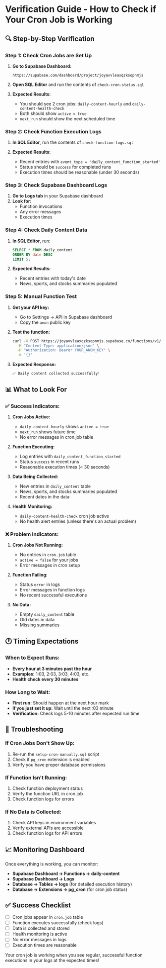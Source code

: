 # Verification Guide - How to Check if Your Cron Job is Working

## 🔍 Step-by-Step Verification

### **Step 1: Check Cron Jobs are Set Up**

1. **Go to Supabase Dashboard:**
   ```
   https://supabase.com/dashboard/project/joyavvleaxqzksopnmjs
   ```

2. **Open SQL Editor** and run the contents of `check-cron-status.sql`

3. **Expected Results:**
   - You should see 2 cron jobs: `daily-content-hourly` and `daily-content-health-check`
   - Both should show `active = true`
   - `next_run` should show the next scheduled time

### **Step 2: Check Function Execution Logs**

1. **In SQL Editor**, run the contents of `check-function-logs.sql`

2. **Expected Results:**
   - Recent entries with `event_type = 'daily_content_function_started'`
   - Status should be `success` for completed runs
   - Execution times should be reasonable (under 30 seconds)

### **Step 3: Check Supabase Dashboard Logs**

1. **Go to Logs tab** in your Supabase dashboard
2. **Look for:**
   - Function invocations
   - Any error messages
   - Execution times

### **Step 4: Check Daily Content Data**

1. **In SQL Editor**, run:
   ```sql
   SELECT * FROM daily_content 
   ORDER BY date DESC 
   LIMIT 5;
   ```

2. **Expected Results:**
   - Recent entries with today's date
   - News, sports, and stocks summaries populated

### **Step 5: Manual Function Test**

1. **Get your API key:**
   - Go to Settings → API in Supabase dashboard
   - Copy the `anon` public key

2. **Test the function:**
   ```bash
   curl -X POST https://joyavvleaxqzksopnmjs.supabase.co/functions/v1/daily-content \
     -H "Content-Type: application/json" \
     -H "Authorization: Bearer YOUR_ANON_KEY" \
     -d '{}'
   ```

3. **Expected Response:**
   ```
   ✅ Daily content collected successfully!
   ```

## 📊 What to Look For

### **✅ Success Indicators:**

1. **Cron Jobs Active:**
   - `daily-content-hourly` shows `active = true`
   - `next_run` shows future time
   - No error messages in cron.job table

2. **Function Executing:**
   - Log entries with `daily_content_function_started`
   - Status `success` in recent runs
   - Reasonable execution times (< 30 seconds)

3. **Data Being Collected:**
   - New entries in `daily_content` table
   - News, sports, and stocks summaries populated
   - Recent dates in the data

4. **Health Monitoring:**
   - `daily-content-health-check` cron job active
   - No health alert entries (unless there's an actual problem)

### **❌ Problem Indicators:**

1. **Cron Jobs Not Running:**
   - No entries in `cron.job` table
   - `active = false` for your jobs
   - Error messages in cron setup

2. **Function Failing:**
   - Status `error` in logs
   - Error messages in function logs
   - No recent successful executions

3. **No Data:**
   - Empty `daily_content` table
   - Old dates in data
   - Missing summaries

## 🕐 Timing Expectations

### **When to Expect Runs:**
- **Every hour at 3 minutes past the hour**
- **Examples:** 1:03, 2:03, 3:03, 4:03, etc.
- **Health check every 30 minutes**

### **How Long to Wait:**
- **First run:** Should happen at the next hour mark
- **If you just set it up:** Wait until the next :03 minute
- **Verification:** Check logs 5-10 minutes after expected run time

## 🚨 Troubleshooting

### **If Cron Jobs Don't Show Up:**
1. Re-run the `setup-cron-manually.sql` script
2. Check if `pg_cron` extension is enabled
3. Verify you have proper database permissions

### **If Function Isn't Running:**
1. Check function deployment status
2. Verify the function URL in cron job
3. Check function logs for errors

### **If No Data is Collected:**
1. Check API keys in environment variables
2. Verify external APIs are accessible
3. Check function logs for API errors

## 📈 Monitoring Dashboard

Once everything is working, you can monitor:

- **Supabase Dashboard → Functions → daily-content**
- **Supabase Dashboard → Logs**
- **Database → Tables → logs** (for detailed execution history)
- **Database → Extensions → pg_cron** (for cron job status)

## ✅ Success Checklist

- [ ] Cron jobs appear in `cron.job` table
- [ ] Function executes successfully (check logs)
- [ ] Data is collected and stored
- [ ] Health monitoring is active
- [ ] No error messages in logs
- [ ] Execution times are reasonable

Your cron job is working when you see regular, successful function executions in your logs at the expected times! 